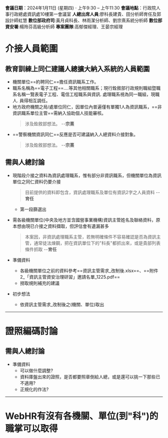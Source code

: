**會議日期**：2024年1月11日 (星期四) ⋅ 上午9:30 – 上午11:30
**會議地點**：行政院人事行政總處資訊處10樓第一會議室
**人總出席人員**:廖科長建貴、田分析師育任及郭設計師虹慧
**數位部政府司**:黃月貞科長、林雨潔分析師、劉宗熹系統分析師
**數位部資安署**:楊玲芬高級分析師
**專案團隊**:高郁傑經理、王晏宗經理

# 介接人員範圍
## 教育訓練上同仁建議人總擴大納入系統的人員範圍
- 機關單位==約聘同仁==擔任資訊職系工作。
- 職系名稱為==電子工程==….等其他相關職系；現行銓敘部行政規則職組暨職系名稱一覽表電子工程、電信工程職系與資訊. 處理職系視為同一職組，現職人. 員得相互調任。
- 地方政府機關之局/處單位同仁，因單位內普遍僅有單獨1人為資訊職系，==非資訊職系單位主管==需納入協助個人技能審核。
    > 涉及銓敘部想法。 --**宗熹**
- ==警察機關資訊同仁==反應是否可建議納入人總資料介接對象。
    > 涉及銓敘部想法。 --**宗熹**
## 需與人總討論
- 現階段介接之資料為資訊處理職系，惟有部分非資訊職系，但機關單位為資訊單位之同仁資料仍要介接
    > 目前提供的資料即包含，資訊處理職系及單位有資訊2字之人員資料 --**育任**
    + 第一段篩選出
- 需各級機關單位(中央及地方並含國營事業機構)資訊主管姓名及聯絡資料，原本想由現已介接之資料擷取，但評估會有遺漏甚多
    > 本案因，非資訊處理職系主管，若無明確條件不容易確認是否為資訊主管，通常徒法煉鋼，把在資訊單位下的"科長"都抓出來，或是貴部列表條件抓取 --**育任**
- 準備資料
  + 各級機關單位之前的資料參考==資訊主管需求_改制後.xlsx==、==附件2_「資訊主管資安治理研習」邀請名單_1225.pdf==
  + 撈取規則補充的建議

- 初步想法
  + 依資訊主管需求_改制後之(機關、單位)取出
---
# 證照編碼討論
## 需與人總討論
- 準備資料
  + 可以做什麼調整?
  + 資料庫盤出來的證照，是否都要照章倒給人總，或是還可以挑一下那些已不適用?
  + 正規化的作法?
---
# WebHR有沒有各機關、單位(到"科")的職掌可以取得